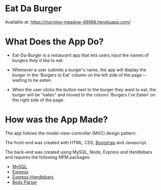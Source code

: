 # Eat Da Burger

Available at: https://morning-meadow-49988.herokuapp.com/

# What Does the App Do?

* Eat-Da-Burger is a restaurant app that lets users input the names of burgers they'd like to eat.

* Whenever a user submits a burger's name, the app will display the burger in the 'Burgers to Eat' column on the left side of the page -- waiting to be eaten.

* When the user clicks the button next to the burger they want to eat, the burger will be "eaten" and moved to the column 'Burgers I've Eaten' on the right side of the page.

# How was the App Made?

The app follows the model-view-controller (MVC) design pattern. 

The front-end was created with HTML, CSS, [Bootstrap](https://getbootstrap.com/) and Javascript.

The back-end was created using MySQL, Node, Express and Handlebars and requires the following NPM packages:

* [MySQL](https://www.npmjs.com/package/mysql)
* [Express](https://www.npmjs.com/package/express)
* [Express-Handlebars](https://www.npmjs.com/package/express-handlebars)
* [Body Parser](https://www.npmjs.com/package/body-parser)
